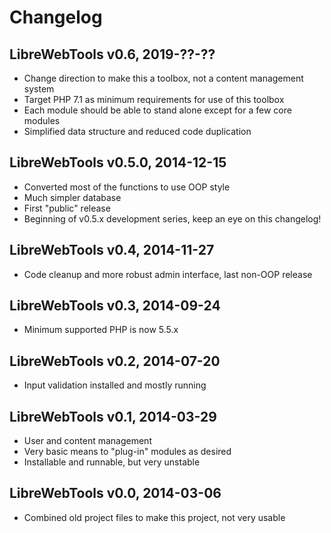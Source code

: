 # Changelog

## LibreWebTools v0.6, 2019-??-??
- Change direction to make this a toolbox, not a content management system
- Target PHP 7.1 as minimum requirements for use of this toolbox
- Each module should be able to stand alone except for a few core modules
- Simplified data structure and reduced code duplication

## LibreWebTools v0.5.0, 2014-12-15
- Converted most of the functions to use OOP style
- Much simpler database
- First "public" release
- Beginning of v0.5.x development series, keep an eye on this changelog!

## LibreWebTools v0.4, 2014-11-27
- Code cleanup and more robust admin interface, last non-OOP release

## LibreWebTools v0.3, 2014-09-24
- Minimum supported PHP is now 5.5.x

## LibreWebTools v0.2, 2014-07-20
- Input validation installed and mostly running

## LibreWebTools v0.1, 2014-03-29
- User and content management
- Very basic means to "plug-in" modules as desired
- Installable and runnable, but very unstable

## LibreWebTools v0.0, 2014-03-06
- Combined old project files to make this project, not very usable

